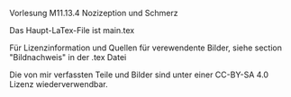 Vorlesung M11.13.4 Nozizeption und Schmerz

Das Haupt-LaTex-File ist main.tex 

Für Lizenzinformation und Quellen für verewendente Bilder, siehe section "Bildnachweis" in der .tex Datei

Die von mir verfassten Teile und Bilder sind unter einer CC-BY-SA 4.0 Lizenz wiederverwendbar.